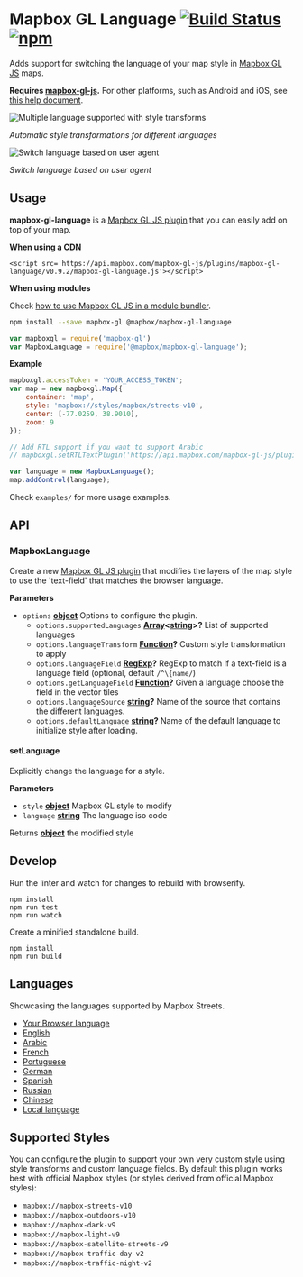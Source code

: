 # Mapbox GL Language [![Build Status](https://travis-ci.org/mapbox/mapbox-gl-language.svg?branch=master)](https://travis-ci.org/mapbox/mapbox-gl-language) [![npm](https://img.shields.io/npm/v/@mapbox/mapbox-gl-language.svg)](https://www.npmjs.com/package/@mapbox/mapbox-gl-language)

Adds support for switching the language of your map style in [Mapbox GL JS](https://www.mapbox.com/mapbox-gl-js/) maps.

**Requires [mapbox-gl-js](https://github.com/mapbox/mapbox-gl-js).** For other platforms, such as Android and iOS, see [this help document](https://www.mapbox.com/help/change-language/).

![Multiple language supported with style transforms](https://cloud.githubusercontent.com/assets/1288339/26266912/89b1b6ba-3cb5-11e7-9964-49f51290d627.gif)

*Automatic style transformations for different languages*

![Switch language based on user agent](https://cloud.githubusercontent.com/assets/1288339/26269878/742cdb02-3cc5-11e7-8479-c6ab3f0f8a82.gif)

*Switch language based on user agent*

## Usage

**mapbox-gl-language** is a [Mapbox GL JS plugin](https://www.mapbox.com/blog/build-mapbox-gl-js-plugins/) that you can easily add on top of your map.

**When using a CDN**

```
<script src='https://api.mapbox.com/mapbox-gl-js/plugins/mapbox-gl-language/v0.9.2/mapbox-gl-language.js'></script>
```

**When using modules**

Check [how to use Mapbox GL JS in a module bundler](https://www.mapbox.com/mapbox-gl-js/api/).

```bash
npm install --save mapbox-gl @mapbox/mapbox-gl-language
```

```javascript
var mapboxgl = require('mapbox-gl')
var MapboxLanguage = require('@mapbox/mapbox-gl-language');
```

**Example**

```javascript
mapboxgl.accessToken = 'YOUR_ACCESS_TOKEN';
var map = new mapboxgl.Map({
    container: 'map',
    style: 'mapbox://styles/mapbox/streets-v10',
    center: [-77.0259, 38.9010],
    zoom: 9
});

// Add RTL support if you want to support Arabic
// mapboxgl.setRTLTextPlugin('https://api.mapbox.com/mapbox-gl-js/plugins/mapbox-gl-rtl-text/v0.1.0/mapbox-gl-rtl-text.js');

var language = new MapboxLanguage();
map.addControl(language);
```

Check `examples/` for more usage examples.

## API

<!-- Generated by documentation.js. Update this documentation by updating the source code. -->

### MapboxLanguage

Create a new [Mapbox GL JS plugin](https://www.mapbox.com/blog/build-mapbox-gl-js-plugins/) that
modifies the layers of the map style to use the 'text-field' that matches the browser language.

**Parameters**

-   `options` **[object](https://developer.mozilla.org/en-US/docs/Web/JavaScript/Reference/Global_Objects/Object)** Options to configure the plugin.
    -   `options.supportedLanguages` **[Array](https://developer.mozilla.org/en-US/docs/Web/JavaScript/Reference/Global_Objects/Array)&lt;[string](https://developer.mozilla.org/en-US/docs/Web/JavaScript/Reference/Global_Objects/String)>?** List of supported languages
    -   `options.languageTransform` **[Function](https://developer.mozilla.org/en-US/docs/Web/JavaScript/Reference/Statements/function)?** Custom style transformation to apply
    -   `options.languageField` **[RegExp](https://developer.mozilla.org/en-US/docs/Web/JavaScript/Reference/Global_Objects/RegExp)?** RegExp to match if a text-field is a language field (optional, default `/^\{name/`)
    -   `options.getLanguageField` **[Function](https://developer.mozilla.org/en-US/docs/Web/JavaScript/Reference/Statements/function)?** Given a language choose the field in the vector tiles
    -   `options.languageSource` **[string](https://developer.mozilla.org/en-US/docs/Web/JavaScript/Reference/Global_Objects/String)?** Name of the source that contains the different languages.
    -   `options.defaultLanguage` **[string](https://developer.mozilla.org/en-US/docs/Web/JavaScript/Reference/Global_Objects/String)?** Name of the default language to initialize style after loading.

#### setLanguage

Explicitly change the language for a style.

**Parameters**

-   `style` **[object](https://developer.mozilla.org/en-US/docs/Web/JavaScript/Reference/Global_Objects/Object)** Mapbox GL style to modify
-   `language` **[string](https://developer.mozilla.org/en-US/docs/Web/JavaScript/Reference/Global_Objects/String)** The language iso code

Returns **[object](https://developer.mozilla.org/en-US/docs/Web/JavaScript/Reference/Global_Objects/Object)** the modified style

## Develop

Run the linter and watch for changes to rebuild with browserify.

    npm install
    npm run test
    npm run watch

Create a minified standalone build.

    npm install
    npm run build

## Languages

Showcasing the languages supported by Mapbox Streets.

- [Your Browser language](https://mapbox.github.io/mapbox-gl-language/examples/browser.html)
- [English](https://mapbox.github.io/mapbox-gl-language/examples/en.html)
- [Arabic](https://mapbox.github.io/mapbox-gl-language/examples/ar.html)
- [French](https://mapbox.github.io/mapbox-gl-language/examples/fr.html)
- [Portuguese](https://mapbox.github.io/mapbox-gl-language/examples/pt.html)
- [German](https://mapbox.github.io/mapbox-gl-language/examples/de.html)
- [Spanish](https://mapbox.github.io/mapbox-gl-language/examples/es.html)
- [Russian](https://mapbox.github.io/mapbox-gl-language/examples/ru.html)
- [Chinese](https://mapbox.github.io/mapbox-gl-language/examples/zh.html)
- [Local language](https://mapbox.github.io/mapbox-gl-language/examples/local.html)

## Supported Styles

You can configure the plugin to support your own very custom style using style transforms and custom language fields.
By default this plugin works best with official Mapbox styles (or styles derived from official Mapbox styles):

- `mapbox://mapbox-streets-v10`
- `mapbox://mapbox-outdoors-v10`
- `mapbox://mapbox-dark-v9`
- `mapbox://mapbox-light-v9`
- `mapbox://mapbox-satellite-streets-v9`
- `mapbox://mapbox-traffic-day-v2`
- `mapbox://mapbox-traffic-night-v2`
